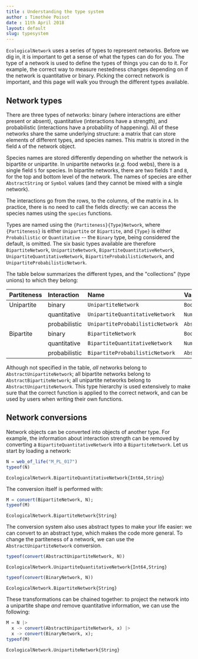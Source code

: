```yaml
---
title : Understanding the type system
author : Timothée Poisot
date : 11th April 2018
layout: default
slug: typesystem
---
```





`EcologicalNetwork` uses a series of types to represent networks. Before we
dig in, it is important to get a sense of what the types can do for you. The
type of a network is used to define the types of things you can do to it. For
example, the correct way to measure nestedness changes depending on if the
network is quantitative or binary. Picking the correct network is important,
and this page will walk you through the different types available.

## Network types

There are three types of networks: binary (where interactions are either
present or absent), quantitative (interactions have a strength), and
probabilistic (interactions have a probability of happening). All of these
networks share the same underlying structure: a matrix that can store
elements of different types, and species names. This matrix is stored in the
field `A` of the network object.

Species names are stored differently depending on whether the network is
bipartite or unipartite. In unipartite networks (*e.g.* food webs), there is
a single field `S` for species. In bipartite networks, there are two fields
`T` and `B`, for the top and bottom level of the network. The names of
species are either `AbstractString` or `Symbol` values (and they cannot be
mixed with a single network).

The interactions go from the rows, to the columns, of the matrix in `A`. In
practice, there is no need to call the fields directly: we can access the
species names using the `species` functions.

Types are named using the `{Partiteness}{Type}Network`, where `{Partiteness}`
is either `Unipartite` or `Bipartite`, and  `{Type}` is either
`Probabilistic` or `Quantitative` -- the `Binary` type, being considered the
default, is omitted. The six basic types available are therefore
`BipartiteNetwork`, `UnipartiteNetwork`, `BipartiteQuantitativeNetwork`,
`UnipartiteQuantitativeNetwork`, `BipartiteProbabilisticNetwork`, and
`UnipartiteProbabilisticNetwork`.

The table below summarizes the different types, and the "collections" (type
unions) to which they belong:

| Partiteness | Interaction   | Name                             | Values          | Unions                                 |
|:------------|:--------------|:---------------------------------|:----------------|:---------------------------------------|
| Unipartite  | binary        | `UnipartiteNetwork`              | `Bool`          | `BinaryNetwork`;`DeterministicNetwork` |
|             | quantitative  | `UnipartiteQuantitativeNetwork`  | `Number`        | `DeterministicNetwork`                 |
|             | probabilistic | `UnipartiteProbabilisticNetwork` | `AbstractFloat` | `ProbabilisticNetwork`                 |
| Bipartite   | binary        | `BipartiteNetwork`               | `Bool`          | `BinaryNetwork`;`DeterministicNetwork` |
|             | quantitative  | `BipartiteQuantitativeNetwork`   | `Number`        | `DeterministicNetwork`                 |
|             | probabilistic | `BipartiteProbabilisticNetwork`  | `AbstractFloat` | `ProbabilisticNetwork`                 |

Although not specified in the table, *all* networks belong to
`AbstractUnipartiteNetwork`; all bipartite networks belong to
`AbstractBipartiteNetwork`; all unipartite networks belong to
`AbstractUnipartiteNetwork`. This type hierarchy is used extensively to make
sure that the correct function is applied to the correct network, and can be
used by users when writing their own functions.

## Network conversions

Network objects can be converted into objects of another type. For example,
the information about interaction strength can be removed by converting a
`BipartiteQuantitativeNetwork` into a `BipartiteNetwork`. Let us start by
loading a network:

````julia
N = web_of_life("M_PL_017")
typeof(N)
````


````
EcologicalNetwork.BipartiteQuantitativeNetwork{Int64,String}
````





The conversion itself is performed with:

````julia
M = convert(BipartiteNetwork, N);
typeof(M)
````


````
EcologicalNetwork.BipartiteNetwork{String}
````





The conversion system also uses abstract types to make your life easier: we
can convert to an abstract type, which makes the code more general. To change
the partiteness of a network, we can use the `AbstractUnipartiteNetwork`
conversion.

````julia
typeof(convert(AbstractUnipartiteNetwork, N))
````


````
EcologicalNetwork.UnipartiteQuantitativeNetwork{Int64,String}
````



````julia
typeof(convert(BinaryNetwork, N))
````


````
EcologicalNetwork.BipartiteNetwork{String}
````





These transformations can be chained together: to project the network into a
unipartite shape *and* remove quantitative information, we can use the
following:

````julia
M = N |>
  x -> convert(AbstractUnipartiteNetwork, x) |>
  x -> convert(BinaryNetwork, x);
typeof(M)
````


````
EcologicalNetwork.UnipartiteNetwork{String}
````
